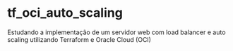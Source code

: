 # tf_oci_auto_scaling
Estudando a implementação de um servidor web com load balancer e auto scaling utilizando Terraform e Oracle Cloud (OCI)
